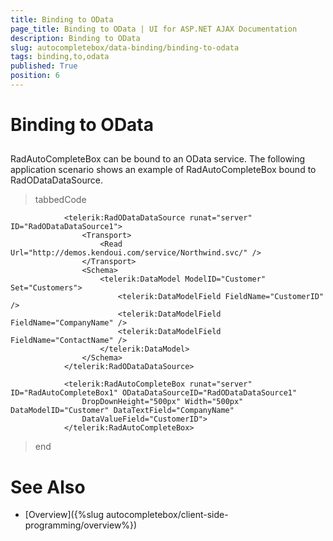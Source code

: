 ```yaml
---
title: Binding to OData
page_title: Binding to OData | UI for ASP.NET AJAX Documentation
description: Binding to OData
slug: autocompletebox/data-binding/binding-to-odata
tags: binding,to,odata
published: True
position: 6
---
```


# Binding to OData



## 

RadAutoCompleteBox can be bound to an OData service. The following application scenario shows an example of RadAutoCompleteBox bound to RadODataDataSource.

>tabbedCode

````ASPNET
			<telerik:RadODataDataSource runat="server" ID="RadODataDataSource1">
				<Transport>
					<Read Url="http://demos.kendoui.com/service/Northwind.svc/" />
				</Transport>
				<Schema>
					<telerik:DataModel ModelID="Customer" Set="Customers">
						<telerik:DataModelField FieldName="CustomerID" />
						<telerik:DataModelField FieldName="CompanyName" />
						<telerik:DataModelField FieldName="ContactName" />
					</telerik:DataModel>
				</Schema>
			</telerik:RadODataDataSource>
	
			<telerik:RadAutoCompleteBox runat="server" ID="RadAutoCompleteBox1" ODataDataSourceID="RadODataDataSource1"
				DropDownHeight="500px" Width="500px" DataModelID="Customer" DataTextField="CompanyName"
				DataValueField="CustomerID">
			</telerik:RadAutoCompleteBox>
````


>end

# See Also

 * [Overview]({%slug autocompletebox/client-side-programming/overview%})
